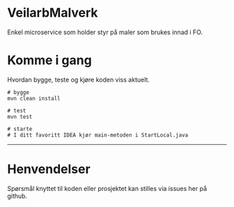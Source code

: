 VeilarbMalverk
================

Enkel microservice som holder styr på maler som brukes innad i FO. 

# Komme i gang

Hvordan bygge, teste og kjøre koden viss aktuelt.
```
# bygge
mvn clean install 

# test
mvn test

# starte
# I ditt favoritt IDEA kjør main-metoden i StartLocal.java
```

---

# Henvendelser

Spørsmål knyttet til koden eller prosjektet kan stilles via issues her på github.
